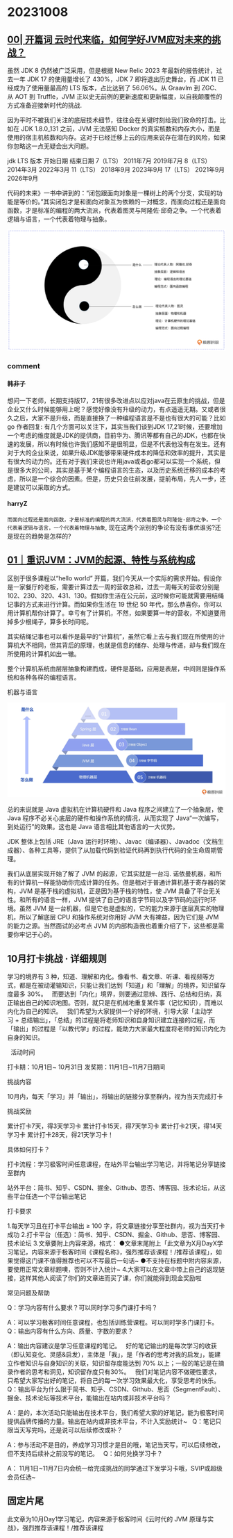 # 20231008

## [00| 开篇词 云时代来临，如何学好JVM应对未来的挑战？](https://time.geekbang.org/column/article/688761)

虽然 JDK 8 仍然被广泛采用，但是根据 New Relic 2023 年最新的报告统计，过去一年 JDK 17 的使用量增长了 430%，JDK 7 即将退出历史舞台，而 JDK 11 已经成为了使用量最高的 LTS 版本，占比达到了 56.06%。从 Graavlm 到 ZGC、从 AOT 到 Truffle，JVM 正以史无前例的更新速度和更新幅度，以自我颠覆性的方式准备迎接新时代的挑战.

因为平时不被我们关注的底层技术细节，往往会在关键时刻给我们致命的打击。比如在 JDK 1.8.0_131 之前，JVM 无法感知 Docker 的真实核数和内存大小，而是使用的宿主机核数和内存。这对于已经迁移上云的应用来说存在潜在的风险，如果你忽略这一点无疑会出大问题。


jdk LTS
版本	开始日期	结束日期
7（LTS）	2011年7月	2019年7月
8（LTS）	2014年3月	2022年3月
11（LTS）	2018年9月	2023年9月
17（LTS）	2021年9月	2026年9月


代码的未来》一书中讲到的：“闭包跟面向对象是一棵树上的两个分支，实现的功能是等价的。”其实闭包才是和面向对象互为依赖的一对概念，而面向过程还是面向函数，才是标准的编程的两大流派，代表着图灵与阿隆佐·邱奇之争。一个代表着逻辑与语言，一个代表着物理与抽象。

![](res/2023-10-08-14-26-17.png)


### comment

#### 韩非子

想问一下老师，长期支持版17，21有很多改进点以应对java在云原生的挑战，但是企业又什么时候能够用上呢？感觉好像没有升级的动力，有点遥遥无期。又或者很久之后，大家不是升级，而是直接换了一种编程语言是不是也有很大的可能？比如go
作者回复: 有几个方面可以关注下，其实当我们谈到JDK 17,21时候，还要增加一个考虑的维度就是JDK的提供商，目前华为、腾讯等都有自己的JDK，也都在快速的发展，所以有时候也许我们感知不是很明显，但是不代表他没有在发生。还有对于大的企业来说，如果升级JDK能够带来硬件成本的降低和效率的提升，其实是有很大的动力的。还有对于我们来说也许用java或者go都可以实现一个系统，但是很多大的公司，其实是基于某个编程语言的生态，以及历史系统迁移的成本的考虑，所以是一个综合的因素。但是，历史只会往前发展，提前布局，先人一步，还是建议可以采取的方式。

#### harryZ

`而面向过程还是面向函数，才是标准的编程的两大流派，代表着图灵与阿隆佐·邱奇之争。一个代表着逻辑与语言，一个代表着物理与抽象`, 现在这两个派别的争论有没有谁优谁劣?还是现在的趋势是怎样的?

## [01｜重识JVM：JVM的起源、特性与系统构成](https://time.geekbang.org/column/article/688563)

区别于很多课程以“hello world”  开篇，我们今天从一个实际的需求开始。假设你是一家餐厅的老板，需要计算过去一周的营收总和，过去一周每天的营收分别是 102、230、320、431、130。假如你生活在公元前，这时候你可能就需要用结绳记事的方式来进行计算。而如果你生活在 19 世纪 50 年代，那么恭喜你，你可以用计算机帮你计算了。幸亏有了计算机，不然，如果要算一年的营收，不知道要用掉多少根绳子，算多长时间呢。


其实结绳记事也可以看作是最早的“计算机”，虽然它看上去与我们现在所使用的计算机大不相同，但其背后的原理，也就是信息的储存、处理与传递，却与我们现在所使用的计算机如出一辙。

整个计算机系统由层层抽象构建而成，硬件是基础，应用是表层，中间则是操作系统和各种各样的编程语言。


机器与语言

![](res/2023-10-08-14-43-10.png)


总的来说就是 Java 虚拟机在计算机硬件和 Java 程序之间建立了一个抽象层，使 Java 程序不必关心底层的硬件和操作系统的情况，从而实现了 Java“一次编写，到处运行”的效果。这也是 Java 语言相比其他语言的一大优势。

JDK 整体上包括 JRE（Java 运行时环境）、Javac（编译器）、Javadoc（文档生成器）、各种工具等，提供了从加载代码到验证代码再到执行代码的全生命周期管理。


我们从底层实现开始了解了 JVM 的起源，它其实就是一台冯. 诺依曼机器，和所有的计算机一样能协助你完成计算的任务。但是相对于普通计算机基于寄存器的架构，JVM 是基于栈的虚拟机，正是因为基于栈的特性，使 JVM 具备了平台无关性。和所有的语言一样，JVM 提供了自己的语言字节码以及字节码的运行时环境。虽然 JVM 是一台机器，但是它也是虚拟的，它的能力来源于底层真实的物理机，所以了解底层 CPU 和操作系统对你用好 JVM 大有裨益，因为它们是 JVM 的能力之源。当然面试的必考点 JVM 的内部构造我也着重介绍了下，这些都是需要你牢记于心的。

## 10月打卡挑战 · 详细规则
 

学习的境界有 3 种，知道、理解和内化。像看书、看文章、听课、看视频等方式，都是在被动灌输知识，只能让我们达到「知道」和「理解」的境界，知识留存度最多 30%。
 
而要达到「内化」境界，则要通过思辨、践行、总结和归纳，真正输出自己的知识地图。否则，就只是在机械地重复某件事（记忆知识），而难以内化为自己的知识。
 
我们希望为大家提供一个好的环境，引导大家「主动学习 + 总结输出」，「总结」的过程是将老师知识和自身知识建立连接的过程，而「输出」的过程是「以教代学」的过程，能助力大家最大程度将老师的知识内化为自身的知识。

 
活动时间

打卡期：10月1日~ 10月31日
发奖期：11月1日~11月7日期间

挑战内容

10月内，每天「学习」并「输出」，将输出的链接分享至群内，视为当天完成打卡 

挑战奖励

累计打卡7天，得3天学习卡
累计打卡15天，得7天学习卡
累计打卡21天，得14天学习卡
累计打卡28天，得21天学习卡！ 

具体如何打卡？

打卡流程：学习极客时间任意课程，在站外平台输出学习笔记，并将笔记分享链接至群内

站外平台：简书、知乎、CSDN、掘金、Github、思否、博客园、技术论坛，从这些平台任选一个平台输出笔记 

打卡要求

1.每天学习且在打卡平台输出 ≥ 100 字，将文章链接分享至社群内，视为当天打卡成功
2.打卡平台（任选）：简书、知乎、CSDN、掘金、Github、思否、博客园、技术论坛
3.文章要附上内容来源，格式：
●文章末尾附上「此文章为X月DayX学习笔记，内容来源于极客时间《课程名称》，强烈推荐该课程！/推荐该课程」，如果觉得这门课不值得推荐也可以不写最后一句话~
●不支持在标题中附内容来源，要使用正常文章标题噢，否则不计入统计~
4.大家可以在文章中带上自己的返现链接，这样其他人阅读了你们的文章进而买了课，你们就能得到现金奖励啦 

常见问题及帮助

Q：学习内容有什么要求？可以同时学习多门课打卡吗？

A：可以学习极客时间任意课程，也包括训练营课程。可以同时学多门课打卡。
 
Q：输出内容有什么方向、质量、字数的要求？

A：输出内容建议是学习任意课程的笔记。
 
好的笔记输出的是每次学习的收获（即认知变化、灵感&启发），主体是「我」，是「作者的思考对我的启发」，能建立作者知识与自身知识的关联，知识留存度能达到 70% 以上；一般的笔记是在摘录作者的思考和洞见，知识留存度只有30%。
 
我们对笔记内容不做硬性要求，只希望大家写出好的笔记，将自己的每一次学习效果最大化，享受思考的快乐。
 
Q：输出平台为什么限于简书、知乎、CSDN、Github、思否（SegmentFault）、掘金、技术论坛等技术平台，能输出在站内或非技术平台吗？

A：是的，本次活动只能输出在技术平台，我们希望大家的好笔记，能为极客时间提供品牌传播的力量。输出在站内或非技术平台，不计入奖励统计~
 
Q：笔记只限当天写完吗，还是说可以后续修改或补？

A：参与活动不是目的，养成学习习惯才是目的哦，笔记当天写，可以后续修改，但不支持后续补之前没写的笔记。
 
Q：如何兑换学习卡？

A： 11月1日~11月7日内会统一给完成挑战的同学通过下发学习卡哦，SVIP或超级会员任选~



## 固定片尾

此文章为10月Day1学习笔记，内容来源于极客时间《云时代的 JVM 原理与实战》，强烈推荐该课程！/推荐该课程
